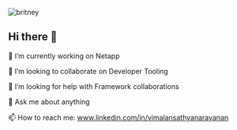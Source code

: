 ![britney](https://github.com/user-attachments/assets/c1ffcb80-d1a3-4049-94f6-fcb07ced04a5)

## Hi there 👋

🔭 I’m currently working on Netapp


👯 I’m looking to collaborate on Developer Tooling


🤔 I’m looking for help with Framework collaborations


💬 Ask me about anything


📫 How to reach me: www.linkedin.com/in/vimalansathyanarayanan
